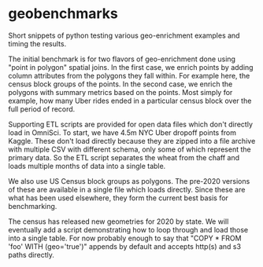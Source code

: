 # geobenchmarks
Short snippets of python testing various geo-enrichment examples and timing the results.

The initial benchmark is for two flavors of geo-enrichment done using "point in polygon" spatial joins. In the first case, we enrich points by adding column attributes from the polygons they fall within.  For example here, the census block groups of the points.  In the second case, we enrich the polygons with summary metrics based on the points.  Most simply for example, how many Uber rides ended in a particular census block over the full period of record. 

Supporting ETL scripts are provided for open data files which don't directly load in OmniSci.  To start, we have 4.5m NYC Uber dropoff points from Kaggle.  These don't load directly because they are zipped into a file archive with multiple CSV with different schema, only some of which represent the primary data.  So the ETL script separates the wheat from the chaff and loads multiple months of data into a single table.

We also use US Census block groups as polygons.  The pre-2020 versions of these are available in a single file which loads directly.  Since these are what has been used elsewhere, they form the current best basis for benchmarking.  

The census has released new geometries for 2020 by state.  We will eventually add a script demonstrating how to loop through and load those into a single table.  For now probably enough to say that "COPY * FROM 'foo' WITH (geo='true')" appends by default and accepts http(s) and s3 paths directly.

